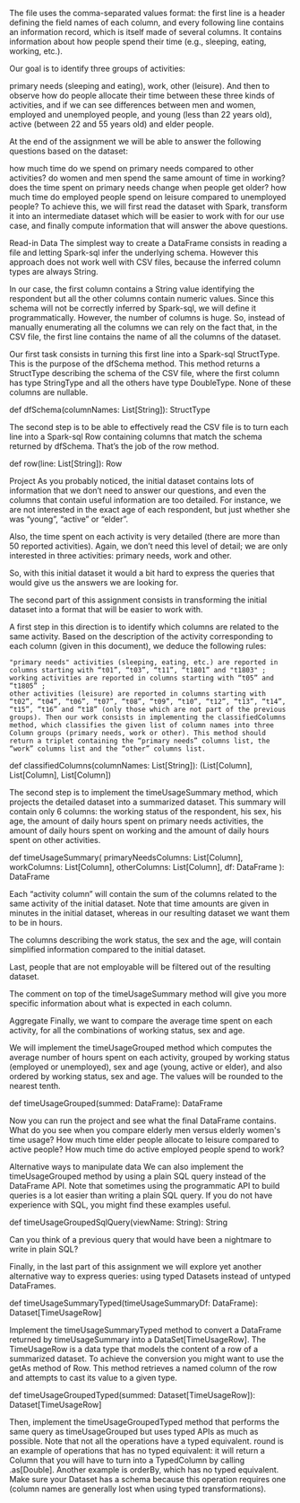 

The file uses the comma-separated values format: the first line is a header defining the field names of each column, and every following line contains an information record, which is itself made of several columns. It contains information about how people spend their time (e.g., sleeping, eating, working, etc.).

Our goal is to identify three groups of activities:

primary needs (sleeping and eating), work, other (leisure). And then to observe how do people allocate their time between these three kinds of activities, and if we can see differences between men and women, employed and unemployed people, and young (less than 22 years old), active (between 22 and 55 years old) and elder people.

At the end of the assignment we will be able to answer the following questions based on the dataset:

how much time do we spend on primary needs compared to other activities? do women and men spend the same amount of time in working? does the time spent on primary needs change when people get older? how much time do employed people spend on leisure compared to unemployed people? To achieve this, we will first read the dataset with Spark, transform it into an intermediate dataset which will be easier to work with for our use case, and finally compute information that will answer the above questions.

Read-in Data The simplest way to create a DataFrame consists in reading a file and letting Spark-sql infer the underlying schema. However this approach does not work well with CSV files, because the inferred column types are always String.

In our case, the first column contains a String value identifying the respondent but all the other columns contain numeric values. Since this schema will not be correctly inferred by Spark-sql, we will define it programmatically. However, the number of columns is huge. So, instead of manually enumerating all the columns we can rely on the fact that, in the CSV file, the first line contains the name of all the columns of the dataset.

Our first task consists in turning this first line into a Spark-sql StructType. This is the purpose of the dfSchema method. This method returns a StructType describing the schema of the CSV file, where the first column has type StringType and all the others have type DoubleType. None of these columns are nullable.

def dfSchema(columnNames: List[String]): StructType

The second step is to be able to effectively read the CSV file is to turn each line into a Spark-sql Row containing columns that match the schema returned by dfSchema. That’s the job of the row method.

def row(line: List[String]): Row

Project As you probably noticed, the initial dataset contains lots of information that we don’t need to answer our questions, and even the columns that contain useful information are too detailed. For instance, we are not interested in the exact age of each respondent, but just whether she was “young”, “active” or “elder”.

Also, the time spent on each activity is very detailed (there are more than 50 reported activities). Again, we don’t need this level of detail; we are only interested in three activities: primary needs, work and other.

So, with this initial dataset it would a bit hard to express the queries that would give us the answers we are looking for.

The second part of this assignment consists in transforming the initial dataset into a format that will be easier to work with.

A first step in this direction is to identify which columns are related to the same activity. Based on the description of the activity corresponding to each column (given in this document), we deduce the following rules:

    "primary needs" activities (sleeping, eating, etc.) are reported in columns starting with “t01”, “t03”, “t11”, “t1801” and "t1803" ;
    working activities are reported in columns starting with “t05” and “t1805” ;
    other activities (leisure) are reported in columns starting with “t02”, “t04”, “t06”, “t07”, “t08”, “t09”, “t10”, “t12”, “t13”, “t14”, “t15”, “t16” and “t18” (only those which are not part of the previous groups). Then our work consists in implementing the classifiedColumns method, which classifies the given list of column names into three Column groups (primary needs, work or other). This method should return a triplet containing the “primary needs” columns list, the “work” columns list and the “other” columns list.

def classifiedColumns(columnNames: List[String]): (List[Column], List[Column], List[Column])

The second step is to implement the timeUsageSummary method, which projects the detailed dataset into a summarized dataset. This summary will contain only 6 columns: the working status of the respondent, his sex, his age, the amount of daily hours spent on primary needs activities, the amount of daily hours spent on working and the amount of daily hours spent on other activities.

def timeUsageSummary( primaryNeedsColumns: List[Column], workColumns: List[Column], otherColumns: List[Column], df: DataFrame ): DataFrame

Each “activity column” will contain the sum of the columns related to the same activity of the initial dataset. Note that time amounts are given in minutes in the initial dataset, whereas in our resulting dataset we want them to be in hours.

The columns describing the work status, the sex and the age, will contain simplified information compared to the initial dataset.

Last, people that are not employable will be filtered out of the resulting dataset.

The comment on top of the timeUsageSummary method will give you more specific information about what is expected in each column.

Aggregate Finally, we want to compare the average time spent on each activity, for all the combinations of working status, sex and age.

We will implement the timeUsageGrouped method which computes the average number of hours spent on each activity, grouped by working status (employed or unemployed), sex and age (young, active or elder), and also ordered by working status, sex and age. The values will be rounded to the nearest tenth.

def timeUsageGrouped(summed: DataFrame): DataFrame

Now you can run the project and see what the final DataFrame contains. What do you see when you compare elderly men versus elderly women's time usage? How much time elder people allocate to leisure compared to active people? How much time do active employed people spend to work?

Alternative ways to manipulate data We can also implement the timeUsageGrouped method by using a plain SQL query instead of the DataFrame API. Note that sometimes using the programmatic API to build queries is a lot easier than writing a plain SQL query. If you do not have experience with SQL, you might find these examples useful.

def timeUsageGroupedSqlQuery(viewName: String): String

Can you think of a previous query that would have been a nightmare to write in plain SQL?

Finally, in the last part of this assignment we will explore yet another alternative way to express queries: using typed Datasets instead of untyped DataFrames.

def timeUsageSummaryTyped(timeUsageSummaryDf: DataFrame): Dataset[TimeUsageRow]

Implement the timeUsageSummaryTyped method to convert a DataFrame returned by timeUsageSummary into a DataSet[TimeUsageRow]. The TimeUsageRow is a data type that models the content of a row of a summarized dataset. To achieve the conversion you might want to use the getAs method of Row. This method retrieves a named column of the row and attempts to cast its value to a given type.

def timeUsageGroupedTyped(summed: Dataset[TimeUsageRow]): Dataset[TimeUsageRow]

Then, implement the timeUsageGroupedTyped method that performs the same query as timeUsageGrouped but uses typed APIs as much as possible. Note that not all the operations have a typed equivalent. round is an example of operations that has no typed equivalent: it will return a Column that you will have to turn into a TypedColumn by calling .as[Double]. Another example is orderBy, which has no typed equivalent. Make sure your Dataset has a schema because this operation requires one (column names are generally lost when using typed transformations).
